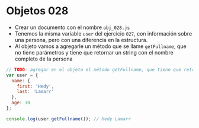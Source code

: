 # Objetos 028

* Crear un documento con el nombre `obj_028.js`
* Tenemos la misma variable `user` del ejercicio `027`, con información sobre una persona, pero con una diferencia en la estructura.
* Al objeto vamos a agregarle un método que se llame `getFullname`, que no tiene parámetros y tiene que retornar un string con el nombre completo de la persona

```js
// TODO: agregar en el objeto el método getFullname, que tiene que retornar el nombre completo de la persona
var user = {
  name: {
    first: 'Hedy',
    last: 'Lamarr'
  },
  age: 30
};

console.log(user.getFullname()); // Hedy Lamarr
```